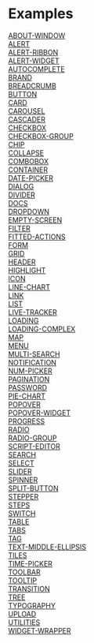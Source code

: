 # Examples

<div class="items">
  <div class="VPMenuLink">
    <a class="VPLink link" href="/examples/about-window.html">ABOUT-WINDOW</a>
  </div>
  <div class="VPMenuLink">
    <a class="VPLink link" href="/examples/alert.html">ALERT</a>
  </div>
  <div class="VPMenuLink">
    <a class="VPLink link" href="/examples/alert-ribbon.html">ALERT-RIBBON</a>
  </div>
  <div class="VPMenuLink">
    <a class="VPLink link" href="/examples/alert-widget.html">ALERT-WIDGET</a>
  </div>
  <div class="VPMenuLink">
    <a class="VPLink link" href="/examples/autocomplete.html">AUTOCOMPLETE</a>
  </div>
  <div class="VPMenuLink">
    <a class="VPLink link" href="/examples/brand.html">BRAND</a>
  </div>
  <div class="VPMenuLink">
    <a class="VPLink link" href="/examples/breadcrumb.html">BREADCRUMB</a>
  </div>
  <div class="VPMenuLink">
    <a class="VPLink link" href="/examples/button.html">BUTTON</a>
  </div>
  <div class="VPMenuLink">
    <a class="VPLink link" href="/examples/card.html">CARD</a>
  </div>
  <div class="VPMenuLink">
    <a class="VPLink link" href="/examples/carousel.html">CAROUSEL</a>
  </div>
  <div class="VPMenuLink">
    <a class="VPLink link" href="/examples/cascader.html">CASCADER</a>
  </div>
  <div class="VPMenuLink">
    <a class="VPLink link" href="/examples/checkbox.html">CHECKBOX</a>
  </div>
  <div class="VPMenuLink">
    <a class="VPLink link" href="/examples/checkbox-group.html">CHECKBOX-GROUP</a>
  </div>
  <div class="VPMenuLink">
    <a class="VPLink link" href="/examples/chip.html">CHIP</a>
  </div>
  <div class="VPMenuLink">
    <a class="VPLink link" href="/examples/collapse.html">COLLAPSE</a>
  </div>
  <div class="VPMenuLink">
    <a class="VPLink link" href="/examples/combobox.html">COMBOBOX</a>
  </div>
  <div class="VPMenuLink">
    <a class="VPLink link" href="/examples/container.html">CONTAINER</a>
  </div>
  <div class="VPMenuLink">
    <a class="VPLink link" href="/examples/date-picker.html">DATE-PICKER</a>
  </div>
  <div class="VPMenuLink">
    <a class="VPLink link" href="/examples/dialog.html">DIALOG</a>
  </div>
  <div class="VPMenuLink">
    <a class="VPLink link" href="/examples/divider.html">DIVIDER</a>
  </div>
  <div class="VPMenuLink">
    <a class="VPLink link" href="/examples/docs.html">DOCS</a>
  </div>
  <div class="VPMenuLink">
    <a class="VPLink link" href="/examples/dropdown.html">DROPDOWN</a>
  </div>
  <div class="VPMenuLink">
    <a class="VPLink link" href="/examples/empty-screen.html">EMPTY-SCREEN</a>
  </div>
  <div class="VPMenuLink">
    <a class="VPLink link" href="/examples/filter.html">FILTER</a>
  </div>
  <div class="VPMenuLink">
    <a class="VPLink link" href="/examples/fitted-actions.html">FITTED-ACTIONS</a>
  </div>
  <div class="VPMenuLink">
    <a class="VPLink link" href="/examples/form.html">FORM</a>
  </div>
  <div class="VPMenuLink">
    <a class="VPLink link" href="/examples/grid.html">GRID</a>
  </div>
  <div class="VPMenuLink">
    <a class="VPLink link" href="/examples/header.html">HEADER</a>
  </div>
  <div class="VPMenuLink">
    <a class="VPLink link" href="/examples/highlight.html">HIGHLIGHT</a>
  </div>
  <div class="VPMenuLink">
    <a class="VPLink link" href="/examples/icon.html">ICON</a>
  </div>
  <div class="VPMenuLink">
    <a class="VPLink link" href="/examples/line-chart.html">LINE-CHART</a>
  </div>
  <div class="VPMenuLink">
    <a class="VPLink link" href="/examples/link.html">LINK</a>
  </div>
  <div class="VPMenuLink">
    <a class="VPLink link" href="/examples/list.html">LIST</a>
  </div>
  <div class="VPMenuLink">
    <a class="VPLink link" href="/examples/live-tracker.html">LIVE-TRACKER</a>
  </div>
  <div class="VPMenuLink">
    <a class="VPLink link" href="/examples/loading.html">LOADING</a>
  </div>
  <div class="VPMenuLink">
    <a class="VPLink link" href="/examples/loading-complex.html">LOADING-COMPLEX</a>
  </div>
  <div class="VPMenuLink">
    <a class="VPLink link" href="/examples/map.html">MAP</a>
  </div>
  <div class="VPMenuLink">
    <a class="VPLink link" href="/examples/menu.html">MENU</a>
  </div>
  <div class="VPMenuLink">
    <a class="VPLink link" href="/examples/multi-search.html">MULTI-SEARCH</a>
  </div>
  <div class="VPMenuLink">
    <a class="VPLink link" href="/examples/notification.html">NOTIFICATION</a>
  </div>
  <div class="VPMenuLink">
    <a class="VPLink link" href="/examples/num-picker.html">NUM-PICKER</a>
  </div>
  <div class="VPMenuLink">
    <a class="VPLink link" href="/examples/pagination.html">PAGINATION</a>
  </div>
  <div class="VPMenuLink">
    <a class="VPLink link" href="/examples/password.html">PASSWORD</a>
  </div>
  <div class="VPMenuLink">
    <a class="VPLink link" href="/examples/pie-chart.html">PIE-CHART</a>
  </div>
  <div class="VPMenuLink">
    <a class="VPLink link" href="/examples/popover.html">POPOVER</a>
  </div>
  <div class="VPMenuLink">
    <a class="VPLink link" href="/examples/popover-widget.html">POPOVER-WIDGET</a>
  </div>
  <div class="VPMenuLink">
    <a class="VPLink link" href="/examples/progress.html">PROGRESS</a>
  </div>
  <div class="VPMenuLink">
    <a class="VPLink link" href="/examples/radio.html">RADIO</a>
  </div>
  <div class="VPMenuLink">
    <a class="VPLink link" href="/examples/radio-group.html">RADIO-GROUP</a>
  </div>
  <div class="VPMenuLink">
    <a class="VPLink link" href="/examples/script-editor.html">SCRIPT-EDITOR</a>
  </div>
  <div class="VPMenuLink">
    <a class="VPLink link" href="/examples/search.html">SEARCH</a>
  </div>
  <div class="VPMenuLink">
    <a class="VPLink link" href="/examples/select.html">SELECT</a>
  </div>
  <div class="VPMenuLink">
    <a class="VPLink link" href="/examples/slider.html">SLIDER</a>
  </div>
  <div class="VPMenuLink">
    <a class="VPLink link" href="/examples/spinner.html">SPINNER</a>
  </div>
  <div class="VPMenuLink">
    <a class="VPLink link" href="/examples/split-button.html">SPLIT-BUTTON</a>
  </div>
  <div class="VPMenuLink">
    <a class="VPLink link" href="/examples/stepper.html">STEPPER</a>
  </div>
  <div class="VPMenuLink">
    <a class="VPLink link" href="/examples/steps.html">STEPS</a>
  </div>
  <div class="VPMenuLink">
    <a class="VPLink link" href="/examples/switch.html">SWITCH</a>
  </div>
  <div class="VPMenuLink">
    <a class="VPLink link" href="/examples/table.html">TABLE</a>
  </div>
  <div class="VPMenuLink">
    <a class="VPLink link" href="/examples/tabs.html">TABS</a>
  </div>
  <div class="VPMenuLink">
    <a class="VPLink link" href="/examples/tag.html">TAG</a>
  </div>
  <div class="VPMenuLink">
    <a class="VPLink link" href="/examples/text-middle-ellipsis.html">TEXT-MIDDLE-ELLIPSIS</a>
  </div>
  <div class="VPMenuLink">
    <a class="VPLink link" href="/examples/tiles.html">TILES</a>
  </div>
  <div class="VPMenuLink">
    <a class="VPLink link" href="/examples/time-picker.html">TIME-PICKER</a>
  </div>
  <div class="VPMenuLink">
    <a class="VPLink link" href="/examples/toolbar.html">TOOLBAR</a>
  </div>
  <div class="VPMenuLink">
    <a class="VPLink link" href="/examples/tooltip.html">TOOLTIP</a>
  </div>
  <div class="VPMenuLink">
    <a class="VPLink link" href="/examples/transition.html">TRANSITION</a>
  </div>
  <div class="VPMenuLink">
    <a class="VPLink link" href="/examples/tree.html">TREE</a>
  </div>
  <div class="VPMenuLink">
    <a class="VPLink link" href="/examples/typography.html">TYPOGRAPHY</a>
  </div>
  <div class="VPMenuLink">
    <a class="VPLink link" href="/examples/upload.html">UPLOAD</a>
  </div>
  <div class="VPMenuLink">
    <a class="VPLink link" href="/examples/utilities.html">UTILITIES</a>
  </div>
  <div class="VPMenuLink">
    <a class="VPLink link" href="/examples/widget-wrapper.html">WIDGET-WRAPPER</a>
  </div>
</div>
